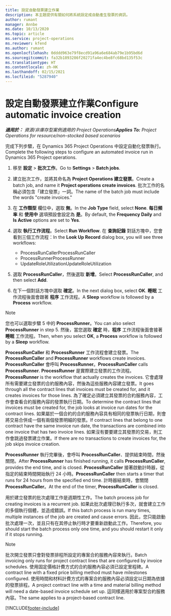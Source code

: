 ```yaml
---
title: 設定自動發票建立作業
description: 本主題提供有關如何將系統設定成自動產生發票的資訊。
author: rumant
manager: Annbe
ms.date: 10/13/2020
ms.topic: article
ms.service: project-operations
ms.reviewer: kfend
ms.author: rumant
ms.openlocfilehash: 0dddd963e79f8ecd91a96a6e684ab79e1b95bd6d
ms.sourcegitcommit: fa32b1893286f20271fa4ec4be8fc68bd135f53c
ms.translationtype: HT
ms.contentlocale: zh-HK
ms.lasthandoff: 02/15/2021
ms.locfileid: "5287940"
---
```

# <a name="configure-automatic-invoice-creation"></a><span data-ttu-id="7c0fe-103">設定自動發票建立作業</span><span class="sxs-lookup"><span data-stu-id="7c0fe-103">Configure automatic invoice creation</span></span>

<span data-ttu-id="7c0fe-104">_**適用於：** 資源/非庫存型案例適用的 Project Operations_</span><span class="sxs-lookup"><span data-stu-id="7c0fe-104">_**Applies To:** Project Operations for resource/non-stocked based scenarios_</span></span>


<span data-ttu-id="7c0fe-105">完成下列步驟，在 Dynamics 365 Project Operations 中設定自動化發票執行。</span><span class="sxs-lookup"><span data-stu-id="7c0fe-105">Complete the following steps to configure an automated invoice run in Dynamics 365 Project operations.</span></span>

1. <span data-ttu-id="7c0fe-106">移至 **設定** > **批次工作**。</span><span class="sxs-lookup"><span data-stu-id="7c0fe-106">Go to **Settings** > **Batch jobs**.</span></span>
2. <span data-ttu-id="7c0fe-107">建立批次工作，並將其命名為 **Project Operations 建立發票**。</span><span class="sxs-lookup"><span data-stu-id="7c0fe-107">Create a batch job, and name it **Project operations create invoices**.</span></span> <span data-ttu-id="7c0fe-108">批次工作的名稱必須包含「建立發票」一詞。</span><span class="sxs-lookup"><span data-stu-id="7c0fe-108">The name of the batch job must include the words "create invoices."</span></span>
3. <span data-ttu-id="7c0fe-109">在 **工作類型** 欄位中，選取 **無**。</span><span class="sxs-lookup"><span data-stu-id="7c0fe-109">In the **Job Type** field, select **None**.</span></span> <span data-ttu-id="7c0fe-110">**每日頻率** 和 **使用中** 選項預設會設定為 **是**。</span><span class="sxs-lookup"><span data-stu-id="7c0fe-110">By default, the **Frequency Daily** and **Is Active** options are set to **Yes**.</span></span>
4. <span data-ttu-id="7c0fe-111">選取 **執行工作流程**。</span><span class="sxs-lookup"><span data-stu-id="7c0fe-111">Select **Run Workflow**.</span></span> <span data-ttu-id="7c0fe-112">在 **查詢記錄** 對話方塊中，您會看到三個工作流程：</span><span class="sxs-lookup"><span data-stu-id="7c0fe-112">In the **Look Up Record** dialog box, you will see three workflows:</span></span>

    - <span data-ttu-id="7c0fe-113">ProcessRunCaller</span><span class="sxs-lookup"><span data-stu-id="7c0fe-113">ProcessRunCaller</span></span>
    - <span data-ttu-id="7c0fe-114">ProcessRunner</span><span class="sxs-lookup"><span data-stu-id="7c0fe-114">ProcessRunner</span></span>
    - <span data-ttu-id="7c0fe-115">UpdateRoleUtilization</span><span class="sxs-lookup"><span data-stu-id="7c0fe-115">UpdateRoleUtilization</span></span>

5. <span data-ttu-id="7c0fe-116">選取 **ProcessRunCaller**，然後選取 **新增**。</span><span class="sxs-lookup"><span data-stu-id="7c0fe-116">Select **ProcessRunCaller**, and then select **Add**.</span></span>
6. <span data-ttu-id="7c0fe-117">在下一個對話方塊中選取 **確定**。</span><span class="sxs-lookup"><span data-stu-id="7c0fe-117">In the next dialog box, select **OK**.</span></span> <span data-ttu-id="7c0fe-118">**睡眠** 工作流程後面會跟著 **程序** 工作流程。</span><span class="sxs-lookup"><span data-stu-id="7c0fe-118">A **Sleep** workflow is followed by a **Process** workflow.</span></span>

  > [!NOTE]
  > <span data-ttu-id="7c0fe-119">您也可以選取步驟 5 中的 **ProcessRunner**。</span><span class="sxs-lookup"><span data-stu-id="7c0fe-119">You can also select **ProcessRunner** in step 5.</span></span> <span data-ttu-id="7c0fe-120">然後，當您選取 **確定** 時，**程序** 工作流程後面會接著 **睡眠** 工作流程。</span><span class="sxs-lookup"><span data-stu-id="7c0fe-120">Then, when you select **OK**, a **Process** workflow is followed by a **Sleep** workflow.</span></span>

<span data-ttu-id="7c0fe-121">**ProcessRunCaller** 和 **ProcessRunner** 工作流程會建立發票。</span><span class="sxs-lookup"><span data-stu-id="7c0fe-121">The **ProcessRunCaller** and **ProcessRunner** workflows create invoices.</span></span> <span data-ttu-id="7c0fe-122">**ProcessRunCaller** 會呼叫 **ProcessRunner**。</span><span class="sxs-lookup"><span data-stu-id="7c0fe-122">**ProcessRunCaller** calls **ProcessRunner**.</span></span> <span data-ttu-id="7c0fe-123">**ProcessRunner** 是實際建立發票的工作流程。</span><span class="sxs-lookup"><span data-stu-id="7c0fe-123">**ProcessRunner** is the workflow that actually creates the invoices.</span></span> <span data-ttu-id="7c0fe-124">它會處理所有需要建立發票的合約服務內容，然後為這些服務內容建立發票。</span><span class="sxs-lookup"><span data-stu-id="7c0fe-124">It goes through all the contract lines that invoices must be created for, and it creates invoices for those lines.</span></span> <span data-ttu-id="7c0fe-125">為了確定必須建立其發票的合約服務內容，工作會查看合約服務內容的發票執行日期。</span><span class="sxs-lookup"><span data-stu-id="7c0fe-125">To determine the contract lines that invoices must be created for, the job looks at invoice run dates for the contract lines.</span></span> <span data-ttu-id="7c0fe-126">如果屬於一個合約的合約服務內容具有相同的發票執行日期，則會將交易合併成一個有兩個發票明細的發票。</span><span class="sxs-lookup"><span data-stu-id="7c0fe-126">If contract lines that belong to one contract have the same invoice run date, the transactions are combined into one invoice that has two invoice lines.</span></span> <span data-ttu-id="7c0fe-127">如果沒有要要建立其發票的交易，則工作會跳過發票建立作業。</span><span class="sxs-lookup"><span data-stu-id="7c0fe-127">If there are no transactions to create invoices for, the job skips invoice creation.</span></span>

<span data-ttu-id="7c0fe-128">**ProcessRunner** 執行完畢後，會呼叫 **ProcessRunCaller**、提供結束時間，然後關閉。</span><span class="sxs-lookup"><span data-stu-id="7c0fe-128">After **ProcessRunner** has finished running, it calls **ProcessRunCaller**, provides the end time, and is closed.</span></span> <span data-ttu-id="7c0fe-129">**ProcessRunCaller** 接著啟動計時器，從指定的結束時間開始執行 24 小時。</span><span class="sxs-lookup"><span data-stu-id="7c0fe-129">**ProcessRunCaller** then starts a timer that runs for 24 hours from the specified end time.</span></span> <span data-ttu-id="7c0fe-130">計時器結束時，會關閉 **ProcessRunCaller**。</span><span class="sxs-lookup"><span data-stu-id="7c0fe-130">At the end of the timer, **ProcessRunCaller** is closed.</span></span>

<span data-ttu-id="7c0fe-131">用於建立發票的批次處理工作是週期性工作。</span><span class="sxs-lookup"><span data-stu-id="7c0fe-131">The batch process job for creating invoices is a recurrent job.</span></span> <span data-ttu-id="7c0fe-132">如果此批次處理已執行多次，就會建立工作的多個執行個體，並造成錯誤。</span><span class="sxs-lookup"><span data-stu-id="7c0fe-132">If this batch process is run many times, multiple instances of the job are created and cause errors.</span></span> <span data-ttu-id="7c0fe-133">因此，您只能啟動批次處理一次，並且只有在其停止執行時才要重新啟動此工作。</span><span class="sxs-lookup"><span data-stu-id="7c0fe-133">Therefore, you should start the batch process only one time, and you should restart it only if it stops running.</span></span>

> [!NOTE]
> <span data-ttu-id="7c0fe-134">批次開立發票只會對發票排程所設定的專案合約服務內容來執行。</span><span class="sxs-lookup"><span data-stu-id="7c0fe-134">Batch invoicing only runs for project contract lines that are configured by invoice schedules.</span></span> <span data-ttu-id="7c0fe-135">使用固定價格計費方式的合約服務內容必須已設定里程碑。</span><span class="sxs-lookup"><span data-stu-id="7c0fe-135">A contract line with a fixed price billing method must have milestones configured.</span></span> <span data-ttu-id="7c0fe-136">使用時間和材料計費方式的專案合約服務內容必須設定以日期為依據的發票排程。</span><span class="sxs-lookup"><span data-stu-id="7c0fe-136">A project contract line with a time and material billing method will need a date-based invoice schedule set up.</span></span> <span data-ttu-id="7c0fe-137">這同樣適用於專案型合約服務內容。</span><span class="sxs-lookup"><span data-stu-id="7c0fe-137">The same applies to a project-based contract line.</span></span>     


[!INCLUDE[footer-include](../includes/footer-banner.md)]